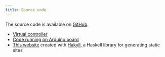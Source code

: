 ```yaml
---
title: Source code
---
```



The source code is available on [GitHub](http://github.com/pa00k).

* [Virtual controller](https://github.com/Pa00k/pa00k-controller)
* [Code running on Arduino board](https://github.com/Pa00k/Arduino)
* [This website](https://github.com/Pa00k/pa00k-site) created with [Hakyll](http://jaspervdj.be/hakyll/), a Haskell library for generating static sites
